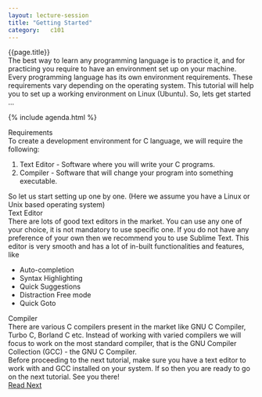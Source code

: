 ```yaml
---
layout: lecture-session
title: "Getting Started"
category:	c101
---
```


<div class="lecture-title">
	{{page.title}}
</div>

<section>
	<div class="para">
		The best way to learn any programming language is to practice it, and for practicing you require to have an environment set up on your machine. Every programming language has its own environment requirements. These requirements vary depending on the operating system. This tutorial will help you to set up a working environment on Linux (Ubuntu). So, lets get started ...
	</div>
</section>

{% include agenda.html %}

<section>
	<div id="requirements" class="section-title">
		Requirements
	</div>
	<div class="para">
		To create a development environment for C language, we will require the following:
		<ol>
			<li>
				<emphasis class="italic">Text Editor</emphasis> - Software where you will write your C programs.
			</li>
			<li>
				<emphasis class="italic">Compiler</emphasis> - Software that will change your program into something executable.
			</li>
		</ol>
	</div>
	<div class="para">
		So let us start setting up one by one. (Here we assume you have a Linux or Unix based operating system)
	</div>
</section>

<section>
	<div id="text-editor" class="section-title">Text Editor</div>
	<div class="para">
		There are lots of good text editors in the market. You can use any one of your choice, it is not mandatory to use specific one. If you do not have any preference of your own then we recommend you to use <emphasis class="italic quoted">Sublime Text</emphasis>. This editor is very smooth and has a lot of in-built functionalities and features, like
		<ul>
			<li>Auto-completion</li>
			<li>Syntax Highlighting</li>
			<li>Quick Suggestions</li>
			<li>Distraction Free mode</li>
			<li>Quick Goto</li>
		</ul>
	</div>
</section>

<section>
	<div id="compiler" class="section-title">Compiler</div>
	<div class="para">
		There are various C compilers present in the market like GNU C Compiler, Turbo C, Borland C etc. Instead of working with varied compilers we will focus to work on the most standard compiler, that is the <emphasis class="italic">GNU Compiler Collection (GCC) - the GNU C Compiler</emphasis>.
	</div>
	<div class="para">
		Before proceeding to the next tutorial, make sure you have a text editor to work with and GCC installed on your system. If so then you are ready to go on the next tutorial. See you there!
	</div>
</section>

<section>
	<a class="button" href="{% post_url /courses/c101/2014-01-29-c101-history-of-c %}">Read Next</a>
</section>

<!--div class="code-statement clay">
	<p class="code-question">
		Write a program that outputs "Hello, World\n".
	</p>
	<p class="code-form">include code_upload_form.html qid="c101:1" </p>
</div-->

<!--table class="table table-hover">
<thead>
	<tr>
		<th>Title</th>
	</tr>
</thead>
{% tablerow lecture in site.categories.course-c-page %}
  <a href="{{ lecture.url }}">{{ lecture.title }}</a>
{% endtablerow %}
</table-->